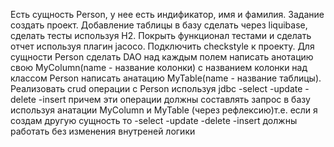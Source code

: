 Есть сущность Person, у нее есть индификатор, имя и фамилия.
Задание создать проект.
Добавление таблицы в базу сделать через liquibase,
сделать тесты используя H2. Покрыть функционал тестами
и сделать отчет используя плагин jacoco.
Подключить checkstyle к проекту.
Для сущности Person сделать DAO над каждым полем написать
анотацию свою MyColumn(name - название колонки) с названием колонки над классом Person написать анатацию MyTable(name - название таблицы). Реализовать crud операции с Person используя jdbc
-select
-update
-delete
-insert
причем эти операции должны составлять запрос в базу используя анатации MyColumn и MyTable (через рефлексию)т.е. если я создам другую сущность то
-select
-update
-delete
-insert должны работать без изменения внутреней логики